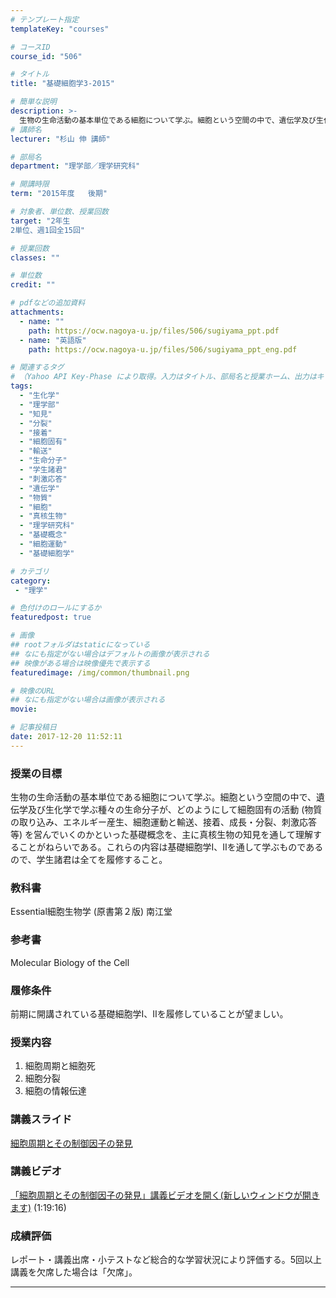 ```yaml
---
# テンプレート指定
templateKey: "courses"

# コースID
course_id: "506"

# タイトル
title: "基礎細胞学3-2015"

# 簡単な説明
description: >-
  生物の生命活動の基本単位である細胞について学ぶ。細胞という空間の中で、遺伝学及び生化学で学ぶ種々の生命分子が、どのようにして細胞固有の活動 (物質の取り込み、エネルギー産生、細胞運動と輸送、接着、成長・分裂、刺激応答等) を営んでいくのかといった基礎概念を、主に真核生物の知見を通して理解することがねらいである。これらの内容は基礎細胞学Ⅰ、Ⅱを通して学ぶものであるので、学生諸君は全てを履修すること。 ....
# 講師名
lecturer: "杉山 伸 講師"

# 部局名
department: "理学部／理学研究科"

# 開講時限
term: "2015年度	後期"

# 対象者、単位数、授業回数
target: "2年生
2単位、週1回全15回"

# 授業回数
classes: ""

# 単位数
credit: ""

# pdfなどの追加資料
attachments:
  - name: "" 
    path: https://ocw.nagoya-u.jp/files/506/sugiyama_ppt.pdf
  - name: "英語版" 
    path: https://ocw.nagoya-u.jp/files/506/sugiyama_ppt_eng.pdf

# 関連するタグ
# （Yahoo API Key-Phase により取得。入力はタイトル、部局名と授業ホーム、出力はキーフレーズ（tags））
tags:
  - "生化学"
  - "理学部"
  - "知見"
  - "分裂"
  - "接着"
  - "細胞固有"
  - "輸送"
  - "生命分子"
  - "学生諸君"
  - "刺激応答"
  - "遺伝学"
  - "物質"
  - "細胞"
  - "真核生物"
  - "理学研究科"
  - "基礎概念"
  - "細胞運動"
  - "基礎細胞学"

# カテゴリ
category:
 - "理学"

# 色付けのロールにするか
featuredpost: true

# 画像
## rootフォルダはstaticになっている
## なにも指定がない場合はデフォルトの画像が表示される
## 映像がある場合は映像優先で表示する
featuredimage: /img/common/thumbnail.png

# 映像のURL
## なにも指定がない場合は画像が表示される
movie: 

# 記事投稿日
date: 2017-12-20 11:52:11
---
```


### 授業の目標

生物の生命活動の基本単位である細胞について学ぶ。細胞という空間の中で、遺伝学及び生化学で学ぶ種々の生命分子が、どのようにして細胞固有の活動 (物質の取り込み、エネルギー産生、細胞運動と輸送、接着、成長・分裂、刺激応答等) を営んでいくのかといった基礎概念を、主に真核生物の知見を通して理解することがねらいである。これらの内容は基礎細胞学Ⅰ、Ⅱを通して学ぶものであるので、学生諸君は全てを履修すること。








### 教科書

Essential細胞生物学 (原書第２版) 南江堂

### 参考書

Molecular Biology of the Cell

### 履修条件

前期に開講されている基礎細胞学Ⅰ、Ⅱを履修していることが望ましい。

### 授業内容

1. 細胞周期と細胞死
2. 細胞分裂
3. 細胞の情報伝達





### 講義スライド

[細胞周期とその制御因子の発見](https://ocw.nagoya-u.jp/files/506/sugiyama_ppt.pdf) 

### 講義ビデオ

<a href="https://nuvideo.media.nagoya-u.ac.jp/embed/db988501f78b3275d3e4ae6e57666b6558ec032a" target="blank">「細胞周期とその制御因子の発見」講義ビデオを開く(新しいウィンドウが開きます)</a> (1:19:16)





### 成績評価

レポート・講義出席・小テストなど総合的な学習状況により評価する。5回以上講義を欠席した場合は「欠席」。



-----